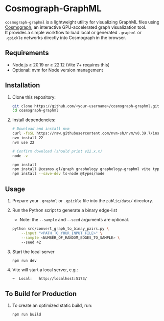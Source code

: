# Cosmograph-GraphML

`cosmograph-graphml` is a lightweight utility for visualizing GraphML files using [Cosmograph](https://cosmograph.app/), an interactive GPU-accelerated graph visualization tool.  
It provides a simple workflow to load local or generated `.graphml` or `.gpickle` networks directly into Cosmograph in the browser.


## Requirements

- Node.js ≥ 20.19 or ≥ 22.12 (Vite 7+ requires this)
- Optional: nvm for Node version management

## Installation

1. Clone this repository:
   ```bash
   git clone https://github.com/<your-username>/cosmograph-graphml.git
   cd cosmograph-graphml
   ```

2. Install dependencies:
    ```bash
    # Download and install nvm
    curl -fsSL https://raw.githubusercontent.com/nvm-sh/nvm/v0.39.7/install.sh | bash
    nvm install 22
    nvm use 22

    # Confirm download (should print v22.x.x)
    node -v

    npm install
    npm install @cosmos.gl/graph graphology graphology-graphml vite typescript
    npm install --save-dev ts-node @types/node
    ```

## Usage
1. Prepare your `.graphml` or `.gpickle` file into the `public/data/` directory.

2. Run the Python script to generate a binary edge-list
    - Note: the `--sample` and `--seed` arguments are optional.
    ```bash
    python src/convert_graph_to_binay_pairs.py \
        --input "<PATH_TO_YOUR_INPUT_FILE>" \
        --sample <NUMBER_OF_RANDOM_EDGES_TO_SAMPLE> \ 
        --seed 42
    ```

2. Start the local server
    ```bash
    npm run dev
    ```

3. Vite will start a local server, e.g.:
    ```arduino
    ➜  Local:   http://localhost:5173/
    ```

## To Build for Production
1. To create an optimized static build, run:
    ```bash
    npm run build
    ```